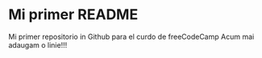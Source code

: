 # Mi primer README
Mi primer repositorio in Github para el curdo de freeCodeCamp
Acum mai adaugam o linie!!!
